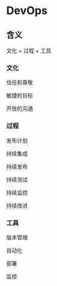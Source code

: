 # DevOps



## 含义

文化 + 过程 + 工具

### 文化

信任和尊敬

敏捷的目标

开放的沟通

### 过程

发布计划

持续集成

持续发布

持续测试

持续监控

持续改进

### 工具

版本管理

自动化

部署

监控